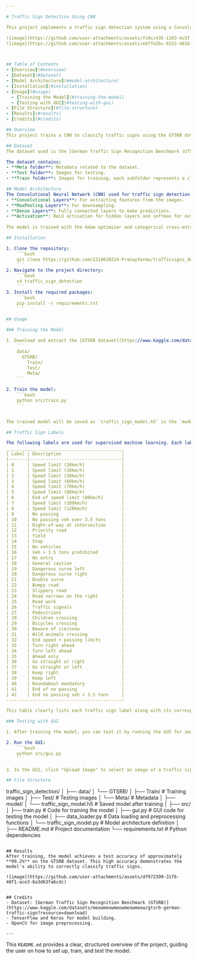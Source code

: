```yaml
---

# Traffic Sign Detection Using CNN

This project implements a traffic sign detection system using a Convolutional Neural Network (CNN) and the German Traffic Sign Recognition Benchmark (GTSRB) dataset. The system is capable of detecting traffic signs from images and classifying them based on trained models.

![image](https://github.com/user-attachments/assets/fc8cc435-1103-4c5f-b156-955a47047f79)
![image](https://github.com/user-attachments/assets/ebffe2bc-8152-481b-b67d-335033972971)



## Table of Contents
- [Overview](#overview)
- [Dataset](#dataset)
- [Model Architecture](#model-architecture)
- [Installation](#installation)
- [Usage](#usage)
  - [Training the Model](#training-the-model)
  - [Testing with GUI](#testing-with-gui)
- [File Structure](#file-structure)
- [Results](#results)
- [Credits](#credits)

## Overview
This project trains a CNN to classify traffic signs using the GTSRB dataset. The model achieves high accuracy on the test set and can be used to classify traffic signs from user-uploaded images through a simple GUI.

## Dataset
The dataset used is the [German Traffic Sign Recognition Benchmark (GTSRB)](https://www.kaggle.com/datasets/meowmeowmeowmeowmeow/gtsrb-german-traffic-sign?resource=download), which contains over 50,000 images of 43 different types of traffic signs. 

The dataset contains:
- **Meta folder**: Metadata related to the dataset.
- **Test folder**: Images for testing.
- **Train folder**: Images for training, each subfolder represents a class.

## Model Architecture
The Convolutional Neural Network (CNN) used for traffic sign detection consists of:
- **Convolutional Layers**: For extracting features from the images.
- **MaxPooling Layers**: For downsampling.
- **Dense Layers**: Fully connected layers to make predictions.
- **Activation**: ReLU activation for hidden layers and softmax for output layer.
  
The model is trained with the Adam optimizer and categorical cross-entropy loss.

## Installation

1. Clone the repository:
    ```bash
    git clone https://github.com/2310030224-PranayVarma/trafficsigns_detection_model.git
    ```
2. Navigate to the project directory:
    ```bash
    cd traffic_sign_detection
    ```
3. Install the required packages:
    ```bash
    pip install -r requirements.txt
    ```

## Usage

### Training the Model

1. Download and extract the [GTSRB dataset](https://www.kaggle.com/datasets/meowmeowmeowmeowmeow/gtsrb-german-traffic-sign?resource=download) into the `data` directory of the project. Ensure the structure is as follows:
    ```
    data/
      GTSRB/
        Train/
        Test/
        Meta/
    ```

2. Train the model:
    ```bash
    python src/train.py
    ```


The trained model will be saved as `traffic_sign_model.h5` in the `model/` directory.

## Traffic Sign Labels

The following labels are used for supervised machine learning. Each label corresponds to a specific traffic sign in the dataset:
_____________________________________________
| Label | Description                       |
|-------|-----------------------------------|
| 0     | Speed limit (20km/h)              |
| 1     | Speed limit (30km/h)              |
| 2     | Speed limit (50km/h)              |
| 3     | Speed limit (60km/h)              |
| 4     | Speed limit (70km/h)              |
| 5     | Speed limit (80km/h)              |
| 6     | End of speed limit (80km/h)       |
| 7     | Speed limit (100km/h)             |
| 8     | Speed limit (120km/h)             |
| 9     | No passing                        |
| 10    | No passing veh over 3.5 tons      |
| 11    | Right-of-way at intersection      |
| 12    | Priority road                     |
| 13    | Yield                             |
| 14    | Stop                              |
| 15    | No vehicles                       |
| 16    | Veh > 3.5 tons prohibited         |
| 17    | No entry                          |
| 18    | General caution                   |
| 19    | Dangerous curve left              |
| 20    | Dangerous curve right             |
| 21    | Double curve                      |
| 22    | Bumpy road                        |
| 23    | Slippery road                     |
| 24    | Road narrows on the right         |
| 25    | Road work                         |
| 26    | Traffic signals                   |
| 27    | Pedestrians                       |
| 28    | Children crossing                 |
| 29    | Bicycles crossing                 |
| 30    | Beware of ice/snow                |
| 31    | Wild animals crossing             |
| 32    | End speed + passing limits        |
| 33    | Turn right ahead                  |
| 34    | Turn left ahead                   |
| 35    | Ahead only                        |
| 36    | Go straight or right              |
| 37    | Go straight or left               |
| 38    | Keep right                        |
| 39    | Keep left                         |
| 40    | Roundabout mandatory              |
| 41    | End of no passing                 |
| 42    | End no passing veh > 3.5 tons     |
---------------------------------------------

This table clearly lists each traffic sign label along with its corresponding description. Only these Traffics signs are trained as mentioned by supervised learning

### Testing with GUI

1. After training the model, you can test it by running the GUI for image testing.

2. Run the GUI:
    ```bash
    python src/gui.py
    ```

3. In the GUI, click "Upload Image" to select an image of a traffic sign. The model will detect and classify the image and display the predicted traffic sign.

## File Structure
```
traffic_sign_detection/
│
├── data/
│   └── GTSRB/
│       ├── Train/        # Training images
│       ├── Test/         # Testing images
│       └── Meta/         # Metadata
│
├── model/
│   └── traffic_sign_model.h5  # Saved model after training
│
├── src/
│   ├── train.py          # Code for training the model
│   ├── gui.py            # GUI code for testing the model
│   ├── data_loader.py    # Data loading and preprocessing functions
│   └── traffic_sign_model.py # Model architecture definition
│
├── README.md             # Project documentation
└── requirements.txt      # Python dependencies
```

## Results
After training, the model achieves a test accuracy of approximately **99.2%** on the GTSRB dataset. This high accuracy demonstrates the model's ability to correctly classify traffic signs.

![image](https://github.com/user-attachments/assets/df972399-31f6-40f1-ace3-6a3d63fa6cdc)


## Credits
- Dataset: [German Traffic Sign Recognition Benchmark (GTSRB)](https://www.kaggle.com/datasets/meowmeowmeowmeowmeow/gtsrb-german-traffic-sign?resource=download)
- TensorFlow and Keras for model building.
- OpenCV for image preprocessing.

---
```


This `README.md` provides a clear, structured overview of the project, guiding the user on how to set up, train, and test the model.
